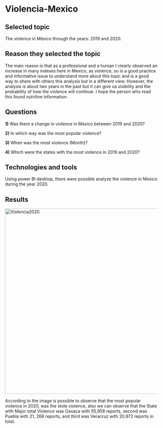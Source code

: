 # Violencia-Mexico

## Selected topic

The violence in México through the years: 2019 and 2020.

## Reason they selected the topic

The main reason is that as a professional and a human I clearly observed an increase in many indexes here in Mexico, as violence, so is a good practice and informative issue to understand more about this topic and is a good way to share with others this analysis but in a different view. However, the analysis is about two years in the past but it can give us visibility and the probability of how the violence will continue.  I hope the person who read this found nutritive information.

## Questions

**1)** Was there a change in violence in Mexico between 2019 and 2020?

**2)** In which way was the most popular violence? 

**3)** When was the most violence (Month)?

**4)** Which were the states with the most violence in 2019 and 2020?

## Technologies and tools

Using power BI desktop, there were possible analyze the violence in Mexico during the year 2020.

## Results

<img width="609" alt="Violencia2020" src="https://user-images.githubusercontent.com/96165500/202328397-b763e691-527f-4eba-ad4c-313b296c84ce.png">

According to the image is possible to observe that the most popular violence in 2020, was the stole violence, also we can observe that the State with Major total Violence was Oaxaca with 55,958 reports, second was Puebla with 21, 266 reports, and third was Veracruz with 20,972 reports in total.
